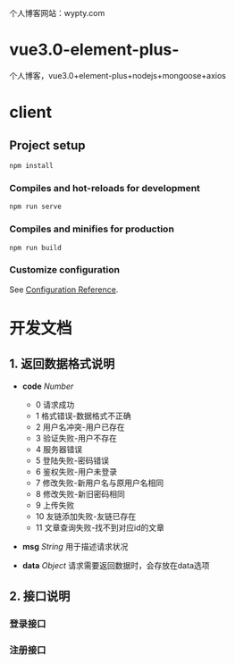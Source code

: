 个人博客网站：wypty.com

# vue3.0-element-plus-
个人博客，vue3.0+element-plus+nodejs+mongoose+axios
# client

## Project setup

```
npm install
```

### Compiles and hot-reloads for development

```
npm run serve
```

### Compiles and minifies for production

```
npm run build
```

### Customize configuration

See [Configuration Reference](https://cli.vuejs.org/config/).

# 开发文档

## 1. 返回数据格式说明

- **code** *Number*
  - 0 请求成功
  - 1 格式错误-数据格式不正确
  - 2 用户名冲突-用户已存在
  - 3 验证失败-用户不存在
  - 4 服务器错误
  - 5 登陆失败-密码错误
  - 6 鉴权失败-用户未登录
  - 7 修改失败-新用户名与原用户名相同
  - 8 修改失败-新旧密码相同
  - 9 上传失败
  - 10 友链添加失败-友链已存在
  - 11 文章查询失败-找不到对应id的文章

- **msg** *String*
  用于描述请求状况

- **data** *Object*
  请求需要返回数据时，会存放在data选项

## 2. 接口说明

### 登录接口

### 注册接口
